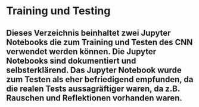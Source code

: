 # Training und Testing
## Dieses Verzeichnis beinhaltet zwei Jupyter Notebooks die zum Training und Testen des CNN verwendet werden können. Die Jupyter Notebooks sind dokumentiert und selbsterklärend. Das Jupyter Notebook wurde zum Testen als eher befriedigend empfunden, da die realen Tests aussagräftiger waren, da z.B. Rauschen und Reflektionen vorhanden waren.  

